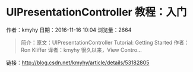 # UIPresentationController 教程：入门
作者：kmyhy
日期：2016-11-16 10:04
浏览量：2664
> 简介：原文：UIPresentationController Tutorial: Getting Started 
  作者：Ron Kliffer 
  译者：kmyhy
很久以来，View Contro...

 链接：http://blog.csdn.net/kmyhy/article/details/53182805
